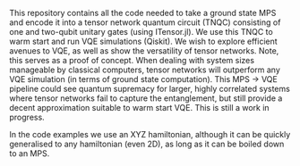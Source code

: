 This repository contains all the code needed to take a ground state MPS and encode it into a tensor network quantum circuit (TNQC) consisting of one and two-qubit unitary gates (using ITensor.jl). We use this TNQC to warm start and run VQE simulations (Qiskit). We wish to explore efficient avenues to VQE, as well as show the versatility of tensor networks. Note, this serves as a proof of concept. When dealing with system sizes manageable by classical computers, tensor networks will outperform any VQE simulation (in terms of ground state computation). This MPS -> VQE pipeline could see quantum supremacy for larger, highly correlated systems where tensor networks fail to capture the entanglement, but still provide a decent approximation suitable to warm start VQE. This is still a work in progress.

In the code examples we use an XYZ hamiltonian, although it can be quickly generalised to any hamiltonian (even 2D), as long as it can be boiled down to an MPS. 
